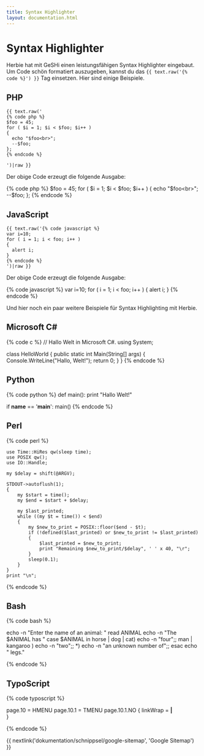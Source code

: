 ```yaml
---
title: Syntax Highlighter
layout: documentation.html
---
```


# Syntax Highlighter

Herbie hat mit GeSHi einen leistungsfähigen Syntax Highlighter eingebaut. Um
Code schön formatiert auszugeben, kannst du das `{{ text.raw('{% code %}') }}` Tag einsetzen. Hier sind
einige Beispiele.


## PHP

    {{ text.raw('
    {% code php %}
    $foo = 45;
    for ( $i = 1; $i < $foo; $i++ )
    {
      echo "$foo<br>";
      --$foo;
    };
    {% endcode %}

    ')|raw }}

Der obige Code erzeugt die folgende Ausgabe:

{% code php %}
$foo = 45;
for ( $i = 1; $i < $foo; $i++ )
{
  echo "$foo<br>";
  --$foo;
};
{% endcode %}


## JavaScript

    {{ text.raw('{% code javascript %}
    var i=10;
    for ( i = 1; i < foo; i++ )
    {
      alert i;
    }
    {% endcode %}
    ')|raw }}

Der obige Code erzeugt die folgende Ausgabe:

{% code javascript %}
var i=10;
for ( i = 1; i < foo; i++ )
{
  alert i;
}
{% endcode %}


Und hier noch ein paar weitere Beispiele für Syntax Highlighting mit Herbie.


## Microsoft C#


{% code c %}
// Hallo Welt in Microsoft C#.
using System;

class HelloWorld
{
    public static int Main(String[] args)
    {
        Console.WriteLine("Hallo, Welt!");
        return 0;
    }
}
{% endcode %}


## Python

{% code python %}
def main():
    print "Hallo Welt!"

if __name__ == '__main__':
    main()
{% endcode %}


## Perl

{% code perl %}

    use Time::HiRes qw(sleep time);
    use POSIX qw();
    use IO::Handle;

    my $delay = shift(@ARGV);

    STDOUT->autoflush(1);
    {
        my $start = time();
        my $end = $start + $delay;

        my $last_printed;
        while ((my $t = time()) < $end)
        {
            my $new_to_print = POSIX::floor($end - $t);
            if (!defined($last_printed) or $new_to_print != $last_printed)
            {
                $last_printed = $new_to_print;
                print "Remaining $new_to_print/$delay", ' ' x 40, "\r";
            }
            sleep(0.1);
        }
    }
    print "\n";

{% endcode %}


## Bash

{% code bash %}

echo -n "Enter the name of an animal: "
read ANIMAL
echo -n "The $ANIMAL has "
case $ANIMAL in
  horse | dog | cat) echo -n "four";;
  man | kangaroo ) echo -n "two";;
  *) echo -n "an unknown number of";;
esac
echo " legs."

{% endcode %}


## TypoScript

{% code typoscript %}

page.10 = HMENU
page.10.1 = TMENU
page.10.1.NO {
  linkWrap = <B>|</B><BR>
}

{% endcode %}


{{ nextlink('dokumentation/schnippsel/google-sitemap', 'Google Sitemap') }}
